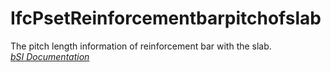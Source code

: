 IfcPsetReinforcementbarpitchofslab
==================================
The pitch length information of reinforcement bar with the slab.  
[ _bSI
Documentation_](https://standards.buildingsmart.org/IFC/DEV/IFC4_2/FINAL/HTML/schema/ifcstructuralelementsdomain/pset/pset_reinforcementbarpitchofslab.htm)


